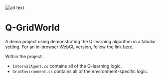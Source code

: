 ![alt text](https://github.com/Unity-Technologies/Q-GridWorld/blob/master/photo.png "Unity GridWorld")


# Q-GridWorld

A demo project using demonstrating the Q-learning algorithm in a tabular setting. For an in-browser WebGL version, follow the link [here](http://awjuliani.github.io/GridGL/). 

Within the project:
- `InternalAgent.cs` contains all of the Q-learning logic. 
- `GridEnvironment.cs` contains all of the environment-specific logic.
